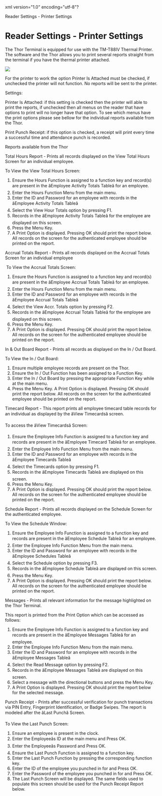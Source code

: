 xml version="1.0" encoding="utf-8"?





Reader Settings - Printer Settings




# Reader Settings - Printer Settings

The Thor Terminal is equipped for use with the TM-T88IV Thermal Printer. The software and the Thor allows you to print several reports straight from the terminal if you have the thermal printer attached.

![](images_2/image449.gif)

For the printer to work the option Printer Is Attached must be checked, if unchecked the printer will not function. No reports will be sent to the printer.

Settings:

Printer Is Attached: if this setting is checked then the printer will able to print the reports, if unchecked then all menus on the reader that have options to print will no longer have that option. To see which menus have the print options please see bellow for the individual reports available from the Thor.

Print Punch Receipt: if this option is checked, a receipt will print every time a successful time and attendance punch is recorded.

Reports available from the Thor

Total Hours Report - Prints all records displayed on the View Total Hours Screen for an individual employee.

To View the View Total Hours Screen:

1. Ensure the Hours Function is assigned to a function key and record(s) are present in the âEmployee Activity Totals Tableâ for an employee.
2. Enter the Hours Function Menu from the main menu.
3. Enter the ID and Password for an employee with records in the âEmployee Activity Totals Tableâ
4. Select the View Hour Totals option by pressing F1.
5. Records in the âEmployee Activity Totals Tableâ for the employee are displayed on this screen.
6. Press the Menu Key.
7. A Print Option is displayed. Pressing OK should print the report below. All records on the screen for the authenticated employee should be printed on the report.

Accrual Totals Report - Prints all records displayed on the Accrual Totals Screen for an individual employee

 To View the Accrual Totals Screen:

1. Ensure the Hours Function is assigned to a function key and record(s) are present in the âEmployee Accrual Totals Tableâ for an employee.
2. Enter the Hours Function Menu from the main menu.
3. Enter the ID and Password for an employee with records in the âEmployee Accrual Totals Tableâ
4. Select the View Accr. Totals option by pressing F2.
5. Records in the âEmployee Accrual Totals Tableâ for the employee are displayed on this screen.
6. Press the Menu Key.
7. A Print Option is displayed. Pressing OK should print the report below. All records on the screen for the authenticated employee should be printed on the report.

In & Out Board Report - Prints all records as displayed on the In / Out Board.

To View the In / Out Board:

1. Ensure multiple employee records are present on the Thor.
2. Ensure the In / Out Function has been assigned to a Function Key.
3. Enter the In / Out Board by pressing the appropriate Function Key while at the main menu.
4. Press the Menu Key. A Print Option is displayed. Pressing OK should print the report below. All records on the screen for the authenticated employee should be printed on the report.

Timecard Report - This report prints all employee timecard table records for an individual as displayed by the âView Timecardsâ screen.

To access the âView Timecardsâ Screen:

1. Ensure the Employee Info Function is assigned to a function key and records are present in the âEmployee Timecard Tableâ for an employee.
2. Enter the Employee Info Function Menu from the main menu.
3. Enter the ID and Password for an employee with records in the âEmployee Timecards Tableâ
4. Select the Timecards option by pressing F1.
5. Records in the âEmployee Timecards Tableâ are displayed on this screen.
6. Press the Menu Key.
7. A Print Option is displayed. Pressing OK should print the report below. All records on the screen for the authenticated employee should be printed on the report.

Schedule Report - Prints all records displayed on the Schedule Screen for the authenticated employee.

To View the Schedule Window:

1. Ensure the Employee Info Function is assigned to a function key and records are present in the âEmployee Schedule Tableâ for an employee.
2. Enter the Employee Info Function Menu from the main menu.
3. Enter the ID and Password for an employee with records in the âEmployee Schedules Tableâ
4. Select the Schedule option by pressing F3.
5. Records in the âEmployee Schedule Tableâ are displayed on this screen.
6. Press the Menu Key.
7. A Print Option is displayed. Pressing OK should print the report below. All records on the screen for the authenticated employee should be printed on the report.

Messages - Prints all relevant information for the message highlighted on the Thor Terminal.

This report is printed from the Print Option which can be accessed as follows:

1. Ensure the Employee Info Function is assigned to a function key and records are present in the âEmployee Messages Tableâ for an employee.
2. Enter the Employee Info Function Menu from the main menu.
3. Enter the ID and Password for an employee with records in the âEmployee Messages Tableâ
4. Select the Read Message option by pressing F2.
5. Records in the âEmployee Messages Tableâ are displayed on this screen.
6. Select a message with the directional buttons and press the Menu Key.
7. A Print Option is displayed. Pressing OK should print the report below for the selected message.

Punch Receipt - Prints after successful verification for punch transactions via PIN Entry, Fingerprint Identification, or Badge Swipes. The report is modeled after the âLast Punchâ Screen.

To View the Last Punch Screen:

1. Ensure an employee is present in the clock.
2. Enter the Employeeâs ID at the main menu and Press OK.
3. Enter the Employeeâs Password and Press OK.
4. Ensure the Last Punch Function is assigned to a function key.
5. Enter the Last Punch Function by pressing the corresponding function key.
6. Enter the ID of the employee you punched in for and Press OK.
7. Enter the Password of the employee you punched in for and Press OK.
8. The Last Punch Screen will be displayed. The same fields used to populate this screen should be used for the Punch Receipt Report below.